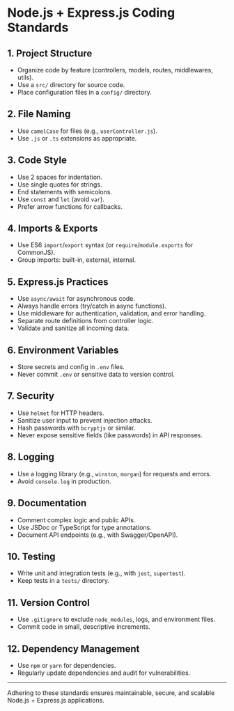 # Node.js + Express.js Coding Standards

## 1. Project Structure
- Organize code by feature (controllers, models, routes, middlewares, utils).
- Use a `src/` directory for source code.
- Place configuration files in a `config/` directory.

## 2. File Naming
- Use `camelCase` for files (e.g., `userController.js`).
- Use `.js` or `.ts` extensions as appropriate.

## 3. Code Style
- Use 2 spaces for indentation.
- Use single quotes for strings.
- End statements with semicolons.
- Use `const` and `let` (avoid `var`).
- Prefer arrow functions for callbacks.

## 4. Imports & Exports
- Use ES6 `import`/`export` syntax (or `require`/`module.exports` for CommonJS).
- Group imports: built-in, external, internal.

## 5. Express.js Practices
- Use `async/await` for asynchronous code.
- Always handle errors (try/catch in async functions).
- Use middleware for authentication, validation, and error handling.
- Separate route definitions from controller logic.
- Validate and sanitize all incoming data.

## 6. Environment Variables
- Store secrets and config in `.env` files.
- Never commit `.env` or sensitive data to version control.

## 7. Security
- Use `helmet` for HTTP headers.
- Sanitize user input to prevent injection attacks.
- Hash passwords with `bcryptjs` or similar.
- Never expose sensitive fields (like passwords) in API responses.

## 8. Logging
- Use a logging library (e.g., `winston`, `morgan`) for requests and errors.
- Avoid `console.log` in production.

## 9. Documentation
- Comment complex logic and public APIs.
- Use JSDoc or TypeScript for type annotations.
- Document API endpoints (e.g., with Swagger/OpenAPI).

## 10. Testing
- Write unit and integration tests (e.g., with `jest`, `supertest`).
- Keep tests in a `tests/` directory.

## 11. Version Control
- Use `.gitignore` to exclude `node_modules`, logs, and environment files.
- Commit code in small, descriptive increments.

## 12. Dependency Management
- Use `npm` or `yarn` for dependencies.
- Regularly update dependencies and audit for vulnerabilities.

---
Adhering to these standards ensures maintainable, secure, and scalable Node.js + Express.js applications.